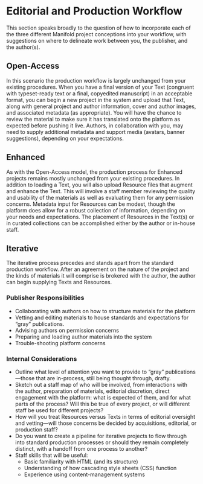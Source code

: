 # Editorial and Production Workflow
This section speaks broadly to the question of how to incorporate each of the three different Manifold project conceptions into your workflow, with suggestions on where to delineate work between you, the publisher, and the author(s).

## Open-Access
In this scenario the production workflow is largely unchanged from your existing procedures. When you have a final version of your Text (congruent with typeset-ready text or a final, copyedited manuscript) in an acceptable format, you can begin a new project in the system and upload that Text, along with general project and author information, cover and author images, and associated metadata (as appropriate). You will have the chance to review the material to make sure it has translated onto the platform as expected before pushing it live. Authors, in collaboration with you, may need to supply additional metadata and support media (avatars, banner suggestions), depending on your expectations.

## Enhanced
As with the Open-Access model, the production process for Enhanced projects remains mostly unchanged from your existing procedures. In addition to loading a Text, you will also upload Resource files that augment and enhance the Text. This will involve a staff member reviewing the quality and usability of the materials as well as evaluating them for any permission concerns. Metadata input for Resources can be modest, though the platform does allow for a robust collection of information, depending on your needs and expectations. The placement of Resources in the Text(s) or in curated collections can be accomplished either by the author or in-house staff.

## Iterative
The iterative process precedes and stands apart from the standard production workflow. After an agreement on the nature of the project and the kinds of materials it will comprise is brokered with the author, the author can begin supplying Texts and Resources.

### Publisher Responsibilities
*   Collaborating with authors on how to structure materials for the platform
*   Vetting and editing materials to house standards and expectations for “gray” publications.
*   Advising authors on permission concerns
*   Preparing and loading author materials into the system
*   Trouble-shooting platform concerns

### Internal Considerations
*   Outline what level of attention you want to provide to “gray” publications—those that are in-process, still being thought through, drafty.
*   Sketch out a staff map of who will be involved, from interactions with the author, preparation of materials, editorial discretion, direct engagement with the platform: what is expected of them, and for what parts of the process? Will this be true of every project, or will different staff be used for different projects?
*   How will you treat Resources versus Texts in terms of editorial oversight and vetting—will those concerns be decided by acquisitions, editorial, or production staff?
*   Do you want to create a pipeline for iterative projects to flow through into standard production processes or should they remain completely distinct, with a handoff from one process to another?
*   Staff skills that will be useful:
    *   Basic familiarity with HTML (and its structure)
    *   Understanding of how cascading style sheets (CSS) function
    *   Experience using content-management systems
<!-- THIS IS GETTING MOVED TO A NEW DOCUMENT IN CONTENTS\PRESSES\THE_BACKEND\TEXTS

## Text Ingestion
Manifold can ingest Texts in various formats. The preferred method is by way of EPUB, but Markdown, HTML, and Google Documents are also viable means. The diagram shown here describe the various paths for getting your Texts into Manifold from your existing procedures.

![Text paths into Manifold](/assets/text-paths.jpg)

*Note*. If your Text is a Microsoft Word Document (or a series of them), you'll need to first transform them from Word to an accepted format, via one of the suggested paths here, before uploading them into the system.

## Related Sections
*   For a walkthrough describing the mechanics of how to begin a new project and load Texts, Resources, and related metadata onto Manifold, see the [Backend](backend.md) section.
*   An outline and description of the different metadata fields available to Manifold are described in the [Metadata](metadata.md) section.
*   See the [Resources](resources.md) section for details about the different kinds of Resources available on the system.

END SECTION -->
